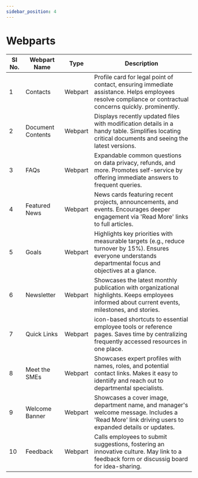 ```yaml
---
sidebar_position: 4
---
```


# Webparts

| Sl No. | Webpart Name      | Type    | Description                                                                                                                                                   |
| ------ | ----------------- | ------- | ------------------------------------------------------------------------------------------------------------------------------------------------------------- |
| 1      | Contacts          | Webpart | Profile card for legal point of contact, ensuring immediate assistance. Helps employees resolve compliance or contractual concerns quickly. prominently.      |
| 2      | Document Contents | Webpart | Displays recently updated files with modification details in a handy table. Simplifies locating critical documents and seeing the latest versions.            |
| 3      | FAQs              | Webpart | Expandable common questions on data privacy, refunds, and more. Promotes self-service by offering immediate answers to frequent queries.                      |
| 4      | Featured News     | Webpart | News cards featuring recent projects, announcements, and events. Encourages deeper engagement via 'Read More' links to full articles.                         |
| 5      | Goals             | Webpart | Highlights key priorities with measurable targets (e.g., reduce turnover by 15%). Ensures everyone understands departmental focus and objectives at a glance. |
| 6      | Newsletter        | Webpart | Showcases the latest monthly publication with organizational highlights. Keeps employees informed about current events, milestones, and stories.              |
| 7      | Quick Links       | Webpart | icon-based shortcuts to essential employee tools or reference pages. Saves time by centralizing frequently accessed resources in one place.                   |
| 8      | Meet the SMEs     | Webpart | Showcases expert profiles with names, roles, and potential contact links. Makes it easy to identiify and reach out to departmental specialists.               |
| 9      | Welcome Banner    | Webpart | Showcases a cover image, department name, and manager's welcome message. Includes a 'Read More' link driving users to expanded details or updates.            |
| 10     | Feedback          | Webpart | Calls employees to submit suggestions, fostering an innovative culture. May link to a feedback form or discussig board for idea-sharing.                      |
